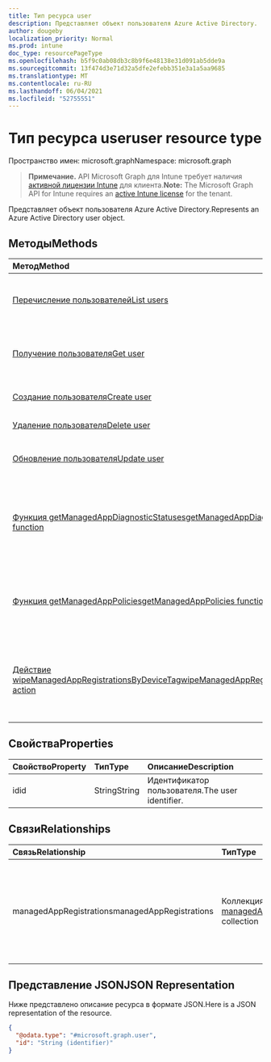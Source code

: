 ```yaml
---
title: Тип ресурса user
description: Представляет объект пользователя Azure Active Directory.
author: dougeby
localization_priority: Normal
ms.prod: intune
doc_type: resourcePageType
ms.openlocfilehash: b5f9c0ab08db3c8b9f6e48138e31d091ab5dde9a
ms.sourcegitcommit: 13f474d3e71d32a5dfe2efebb351e3a1a5aa9685
ms.translationtype: MT
ms.contentlocale: ru-RU
ms.lasthandoff: 06/04/2021
ms.locfileid: "52755551"
---
```

# <a name="user-resource-type"></a><span data-ttu-id="ca639-103">Тип ресурса user</span><span class="sxs-lookup"><span data-stu-id="ca639-103">user resource type</span></span>

<span data-ttu-id="ca639-104">Пространство имен: microsoft.graph</span><span class="sxs-lookup"><span data-stu-id="ca639-104">Namespace: microsoft.graph</span></span>

> <span data-ttu-id="ca639-105">**Примечание.** API Microsoft Graph для Intune требует наличия [активной лицензии Intune](https://go.microsoft.com/fwlink/?linkid=839381) для клиента.</span><span class="sxs-lookup"><span data-stu-id="ca639-105">**Note:** The Microsoft Graph API for Intune requires an [active Intune license](https://go.microsoft.com/fwlink/?linkid=839381) for the tenant.</span></span>

<span data-ttu-id="ca639-106">Представляет объект пользователя Azure Active Directory.</span><span class="sxs-lookup"><span data-stu-id="ca639-106">Represents an Azure Active Directory user object.</span></span>

## <a name="methods"></a><span data-ttu-id="ca639-107">Методы</span><span class="sxs-lookup"><span data-stu-id="ca639-107">Methods</span></span>
|<span data-ttu-id="ca639-108">Метод</span><span class="sxs-lookup"><span data-stu-id="ca639-108">Method</span></span>|<span data-ttu-id="ca639-109">Возвращаемый тип</span><span class="sxs-lookup"><span data-stu-id="ca639-109">Return Type</span></span>|<span data-ttu-id="ca639-110">Описание</span><span class="sxs-lookup"><span data-stu-id="ca639-110">Description</span></span>|
|:---|:---|:---|
|[<span data-ttu-id="ca639-111">Перечисление пользователей</span><span class="sxs-lookup"><span data-stu-id="ca639-111">List users</span></span>](../api/intune-mam-user-list.md)|<span data-ttu-id="ca639-112">Коллекция объектов [user](../resources/intune-mam-user.md)</span><span class="sxs-lookup"><span data-stu-id="ca639-112">[user](../resources/intune-mam-user.md) collection</span></span>|<span data-ttu-id="ca639-113">Список свойств и связей объектов [user](../resources/intune-mam-user.md).</span><span class="sxs-lookup"><span data-stu-id="ca639-113">List properties and relationships of the [user](../resources/intune-mam-user.md) objects.</span></span>|
|[<span data-ttu-id="ca639-114">Получение пользователя</span><span class="sxs-lookup"><span data-stu-id="ca639-114">Get user</span></span>](../api/intune-mam-user-get.md)|[<span data-ttu-id="ca639-115">user</span><span class="sxs-lookup"><span data-stu-id="ca639-115">user</span></span>](../resources/intune-mam-user.md)|<span data-ttu-id="ca639-116">Чтение свойств и связей объекта [user](../resources/intune-mam-user.md).</span><span class="sxs-lookup"><span data-stu-id="ca639-116">Read properties and relationships of the [user](../resources/intune-mam-user.md) object.</span></span>|
|[<span data-ttu-id="ca639-117">Создание пользователя</span><span class="sxs-lookup"><span data-stu-id="ca639-117">Create user</span></span>](../api/intune-mam-user-create.md)|[<span data-ttu-id="ca639-118">user</span><span class="sxs-lookup"><span data-stu-id="ca639-118">user</span></span>](../resources/intune-mam-user.md)|<span data-ttu-id="ca639-119">Создание объекта [user](../resources/intune-mam-user.md).</span><span class="sxs-lookup"><span data-stu-id="ca639-119">Create a new [user](../resources/intune-mam-user.md) object.</span></span>|
|[<span data-ttu-id="ca639-120">Удаление пользователя</span><span class="sxs-lookup"><span data-stu-id="ca639-120">Delete user</span></span>](../api/intune-mam-user-delete.md)|<span data-ttu-id="ca639-121">Нет</span><span class="sxs-lookup"><span data-stu-id="ca639-121">None</span></span>|<span data-ttu-id="ca639-122">Удаляет объект [user](../resources/intune-mam-user.md).</span><span class="sxs-lookup"><span data-stu-id="ca639-122">Deletes a [user](../resources/intune-mam-user.md).</span></span>|
|[<span data-ttu-id="ca639-123">Обновление пользователя</span><span class="sxs-lookup"><span data-stu-id="ca639-123">Update user</span></span>](../api/intune-mam-user-update.md)|[<span data-ttu-id="ca639-124">user</span><span class="sxs-lookup"><span data-stu-id="ca639-124">user</span></span>](../resources/intune-mam-user.md)|<span data-ttu-id="ca639-125">Обновление свойств объекта [user](../resources/intune-mam-user.md).</span><span class="sxs-lookup"><span data-stu-id="ca639-125">Update the properties of a [user](../resources/intune-mam-user.md) object.</span></span>|
|[<span data-ttu-id="ca639-126">Функция getManagedAppDiagnosticStatuses</span><span class="sxs-lookup"><span data-stu-id="ca639-126">getManagedAppDiagnosticStatuses function</span></span>](../api/intune-mam-user-getmanagedappdiagnosticstatuses.md)|<span data-ttu-id="ca639-127">Коллекция [managedAppDiagnosticStatus](../resources/intune-mam-managedappdiagnosticstatus.md)</span><span class="sxs-lookup"><span data-stu-id="ca639-127">[managedAppDiagnosticStatus](../resources/intune-mam-managedappdiagnosticstatus.md) collection</span></span>|<span data-ttu-id="ca639-128">Получает состояние диагностической проверки определенного пользователя.</span><span class="sxs-lookup"><span data-stu-id="ca639-128">Gets diagnostics validation status for a given user.</span></span>|
|[<span data-ttu-id="ca639-129">Функция getManagedAppPolicies</span><span class="sxs-lookup"><span data-stu-id="ca639-129">getManagedAppPolicies function</span></span>](../api/intune-mam-user-getmanagedapppolicies.md)|<span data-ttu-id="ca639-130">Коллекция [managedAppPolicy](../resources/intune-mam-managedapppolicy.md)</span><span class="sxs-lookup"><span data-stu-id="ca639-130">[managedAppPolicy](../resources/intune-mam-managedapppolicy.md) collection</span></span>|<span data-ttu-id="ca639-131">Получает ограничения приложений для определенного пользователя.</span><span class="sxs-lookup"><span data-stu-id="ca639-131">Gets app restrictions for a given user.</span></span>|
|[<span data-ttu-id="ca639-132">Действие wipeManagedAppRegistrationsByDeviceTag</span><span class="sxs-lookup"><span data-stu-id="ca639-132">wipeManagedAppRegistrationsByDeviceTag action</span></span>](../api/intune-mam-user-wipemanagedappregistrationsbydevicetag.md)|<span data-ttu-id="ca639-133">Нет</span><span class="sxs-lookup"><span data-stu-id="ca639-133">None</span></span>|<span data-ttu-id="ca639-134">Стирает данные о регистрации приложений с указанным тегом приложения.</span><span class="sxs-lookup"><span data-stu-id="ca639-134">Issues a wipe operation on an app registration with specified device tag.</span></span>|

## <a name="properties"></a><span data-ttu-id="ca639-135">Свойства</span><span class="sxs-lookup"><span data-stu-id="ca639-135">Properties</span></span>
|<span data-ttu-id="ca639-136">Свойство</span><span class="sxs-lookup"><span data-stu-id="ca639-136">Property</span></span>|<span data-ttu-id="ca639-137">Тип</span><span class="sxs-lookup"><span data-stu-id="ca639-137">Type</span></span>|<span data-ttu-id="ca639-138">Описание</span><span class="sxs-lookup"><span data-stu-id="ca639-138">Description</span></span>|
|:---|:---|:---|
|<span data-ttu-id="ca639-139">id</span><span class="sxs-lookup"><span data-stu-id="ca639-139">id</span></span>|<span data-ttu-id="ca639-140">String</span><span class="sxs-lookup"><span data-stu-id="ca639-140">String</span></span>|<span data-ttu-id="ca639-141">Идентификатор пользователя.</span><span class="sxs-lookup"><span data-stu-id="ca639-141">The user identifier.</span></span>|

## <a name="relationships"></a><span data-ttu-id="ca639-142">Связи</span><span class="sxs-lookup"><span data-stu-id="ca639-142">Relationships</span></span>
|<span data-ttu-id="ca639-143">Связь</span><span class="sxs-lookup"><span data-stu-id="ca639-143">Relationship</span></span>|<span data-ttu-id="ca639-144">Тип</span><span class="sxs-lookup"><span data-stu-id="ca639-144">Type</span></span>|<span data-ttu-id="ca639-145">Описание</span><span class="sxs-lookup"><span data-stu-id="ca639-145">Description</span></span>|
|:---|:---|:---|
|<span data-ttu-id="ca639-146">managedAppRegistrations</span><span class="sxs-lookup"><span data-stu-id="ca639-146">managedAppRegistrations</span></span>|<span data-ttu-id="ca639-147">Коллекция [managedAppRegistration](../resources/intune-mam-managedappregistration.md)</span><span class="sxs-lookup"><span data-stu-id="ca639-147">[managedAppRegistration](../resources/intune-mam-managedappregistration.md) collection</span></span>|<span data-ttu-id="ca639-148">Любое количество объектов регистрации управляемых приложений, принадлежащих пользователю.</span><span class="sxs-lookup"><span data-stu-id="ca639-148">Zero or more managed app registrations that belong to the user.</span></span>|

## <a name="json-representation"></a><span data-ttu-id="ca639-149">Представление JSON</span><span class="sxs-lookup"><span data-stu-id="ca639-149">JSON Representation</span></span>
<span data-ttu-id="ca639-150">Ниже представлено описание ресурса в формате JSON.</span><span class="sxs-lookup"><span data-stu-id="ca639-150">Here is a JSON representation of the resource.</span></span>
<!-- {
  "blockType": "resource",
  "keyProperty": "id",
  "@odata.type": "microsoft.graph.user"
}
-->
``` json
{
  "@odata.type": "#microsoft.graph.user",
  "id": "String (identifier)"
}
```




